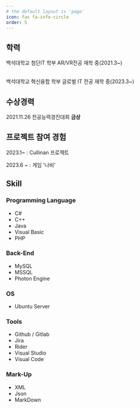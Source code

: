 ```yaml
---
# the default layout is 'page'
icon: fas fa-info-circle
order: 5
---
```


## 학력

   백석대학교 첨단IT 학부 AR/VR전공 재학 중(2021.3~)

 <br/>
   백석대학교 혁신융합 학부 글로벌 IT 전공 재학 중(2023.3~)

## 수상경력

   2021.11.26 전공능력경진대회 **금상**

## 프로젝트 참여 경험

   2023.1~ : Cullinan 프로젝트

 2023.6 ~ : 게임 '나비'

## Skill

### Programming Language

- C#
- C++
- Java
- Visual Basic
- PHP

### Back-End

- MySQL
- MSSQL
- Photon Engine

### OS

- Ubuntu Server

### Tools

- Github / Gitlab
- Jira
- Rider
- Visual Studio
- Visual Code

### Mark-Up

- XML
- Json
- MarkDown